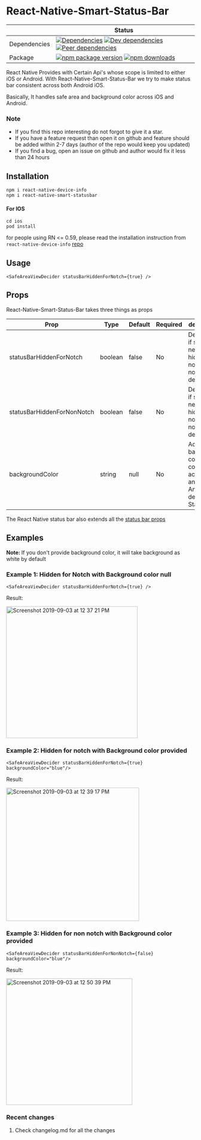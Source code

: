 # React-Native-Smart-Status-Bar 

|  | Status |
| - | - |
| Dependencies | [![Dependencies](https://img.shields.io/david/blendtale/react-native-smart-statusbar)](https://david-dm.org/blendtale/react-native-smart-statusbar) [![Dev dependencies](https://img.shields.io/david/dev/blendtale/react-native-smart-statusbar)](https://david-dm.org/blendtale/react-native-smart-statusbar) [![Peer dependencies](https://img.shields.io/david/peer/blendtale/react-native-smart-statusbar)](https://david-dm.org/blendtale/react-native-smart-statusbar)|
| Package | [![npm package version](https://img.shields.io/npm/v/react-native-smart-statusbar)](https://www.npmjs.com/package/react-native-smart-statusbar) [![npm downloads](https://img.shields.io/npm/dt/react-native-smart-statusbar)](https://www.npmjs.com/package/react-native-smart-statusbar)

React Native Provides with Certain Api's whose scope is limited to either iOS or Android. With React-Native-Smart-Status-Bar we try to make status bar consistent across both Android iOS. 

Basically, It handles safe area and background color across iOS and Android. 

### Note
- If you find this repo interesting do not forgot to give it a star. 
- If you have a feature request than open it on github and feature should be added within 2-7 days (author of the repo would keep you updated)
- If you find a bug, open an issue on github and author would fix it less than 24 hours

## Installation

```
npm i react-native-device-info
npm i react-native-smart-statusbar
```

#### For IOS 

```
cd ios
pod install
``` 

for people using RN <= 0.59, please read the installation instruction from `react-native-device-info` [repo](https://github.com/react-native-community/react-native-device-info)


## Usage 

```
<SafeAreaViewDecider statusBarHiddenForNotch={true} />
```

## Props 

React-Native-Smart-Status-Bar takes three things as props 

| **Prop** | **Type** | **Default** | **Required** | **description** |
|----------|----------|-------------|--------------|--------------|
| statusBarHiddenForNotch | boolean | false | No | Determines if status bar needs to be hidden or not for notch device  |
| statusBarHiddenForNonNotch | boolean | false | No | Determines if status bar needs to be hidden or not  for non notch device| 
| backgroundColor | string | null | No |  Adds background color consistent across iOS and Android device for Status bar |


The React Native status bar also extends all the [status bar props](https://facebook.github.io/react-native/docs/statusbar)


## Examples

<strong> Note: </strong> If you don't provide background color, it will take background as white by default 

### Example 1: Hidden for Notch with Background color null

```
<SafeAreaViewDecider statusBarHiddenForNotch={true} />
```

Result: 
			
<img width="351" alt="Screenshot 2019-09-03 at 12 37 21 PM" src="https://user-images.githubusercontent.com/32276134/64151256-98056100-ce47-11e9-9aaa-6b57298a213a.png">


### Example 2: Hidden for notch with Background color provided 

```	
<SafeAreaViewDecider statusBarHiddenForNotch={true} backgroundColor="blue"/> 
```

Result: 
 
 <img width="355" alt="Screenshot 2019-09-03 at 12 39 17 PM" src="https://user-images.githubusercontent.com/32276134/64151381-e1ee4700-ce47-11e9-96e2-e34bf3da31c1.png">
 

 ### Example 3:  Hidden for non notch with Background color provided 
 
```
<SafeAreaViewDecider statusBarHiddenForNonNotch={false} backgroundColor="blue"/>
```

Result: 

<img width="337" alt="Screenshot 2019-09-03 at 12 50 39 PM" src="https://user-images.githubusercontent.com/32276134/64152071-73aa8400-ce49-11e9-97eb-761d1d0bdd35.png">



### Recent changes 

1. Check changelog.md for all the changes
